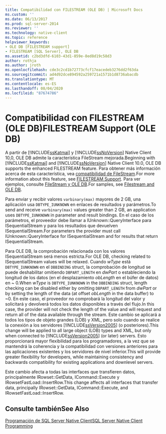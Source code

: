 ```yaml
---
title: Compatibilidad con FILESTREAM (OLE DB) | Microsoft Docs
ms.custom: ''
ms.date: 06/13/2017
ms.prod: sql-server-2014
ms.reviewer: ''
ms.technology: native-client
ms.topic: reference
helpviewer_keywords:
- OLE DB [FILESTREAM support]
- FILESTREAM [SQL Server], OLE DB
ms.assetid: c2bd3dfd-6103-43d1-859e-8ed8d19c58d3
author: rothja
ms.author: jroth
ms.openlocfilehash: cde3c2cd1b72773cfcf17eacedeb3276dd2f63da
ms.sourcegitcommit: ad4d92dce894592a259721a1571b1d8736abacdb
ms.translationtype: MT
ms.contentlocale: es-ES
ms.lasthandoff: 08/04/2020
ms.locfileid: "87674786"
---
```

# <a name="filestream-support-ole-db"></a><span data-ttu-id="696cd-102">Compatibilidad con FILESTREAM (OLE DB)</span><span class="sxs-lookup"><span data-stu-id="696cd-102">FILESTREAM Support (OLE DB)</span></span>
  <span data-ttu-id="696cd-103">A partir de [!INCLUDE[ssKatmai](../../../includes/sskatmai-md.md)] y [!INCLUDE[ssNoVersion](../../../includes/ssnoversion-md.md)] Native Client 10,0, OLE DB admite la característica FileStream mejorada.</span><span class="sxs-lookup"><span data-stu-id="696cd-103">Beginning with [!INCLUDE[ssKatmai](../../../includes/sskatmai-md.md)] and [!INCLUDE[ssNoVersion](../../../includes/ssnoversion-md.md)] Native Client 10.0, OLE DB supports the enhanced FILESTREAM feature.</span></span> <span data-ttu-id="696cd-104">Para obtener más información acerca de esta característica, vea [compatibilidad de FileStream](../features/filestream-support.md).</span><span class="sxs-lookup"><span data-stu-id="696cd-104">For more information about this feature, see [FILESTREAM Support](../features/filestream-support.md).</span></span> <span data-ttu-id="696cd-105">Para ver ejemplos, consulte [FileStream y OLE DB](../../native-client-ole-db-how-to/filestream/filestream-and-ole-db.md).</span><span class="sxs-lookup"><span data-stu-id="696cd-105">For samples, see [Filestream and OLE DB](../../native-client-ole-db-how-to/filestream/filestream-and-ole-db.md).</span></span>  
  
 <span data-ttu-id="696cd-106">Para enviar y recibir valores `varbinary(max)` mayores de 2 GB, una aplicación usa `DBTYPE_IUNKNOWN` en enlaces de resultados y parámetros.</span><span class="sxs-lookup"><span data-stu-id="696cd-106">To send and receive `varbinary(max)` values greater than 2 GB, an application uses `DBTYPE_IUNKNOWN` in parameter and result bindings.</span></span> <span data-ttu-id="696cd-107">En el caso de los parámetros, el proveedor debe llamar a IUnknown::QueryInterface para ISequentialStream y para los resultados que devuelven ISequentialStream.</span><span class="sxs-lookup"><span data-stu-id="696cd-107">For parameters the provider must call IUnknown::QueryInterface for ISequentialStream and for results that return ISequentialStream.</span></span>  
  
 <span data-ttu-id="696cd-108">Para OLE DB, la comprobación relacionada con los valores ISequentialStream será menos estricta.</span><span class="sxs-lookup"><span data-stu-id="696cd-108">For OLE DB, checking related to ISequentialStream values will be relaxed.</span></span> <span data-ttu-id="696cd-109">Cuando *wType* está `DBTYPE_IUNKNOWN` en el `DBBINDING` struct, la comprobación de longitud se puede deshabilitar omitiendo `DBPART_LENGTH` en *dwPart* o estableciendo la longitud de los datos (en el desplazamiento *obLength* en el búfer de datos) en ~ 0.</span><span class="sxs-lookup"><span data-stu-id="696cd-109">When *wType* is `DBTYPE_IUNKNOWN` in the `DBBINDING` struct, length checking can be disabled either by omitting `DBPART_LENGTH` from *dwPart* or by setting the length of the data (at offset *obLength* in the data buffer) to ~0.</span></span> <span data-ttu-id="696cd-110">En este caso, el proveedor no comprobará la longitud del valor y solicitará y devolverá todos los datos disponibles a través del flujo.</span><span class="sxs-lookup"><span data-stu-id="696cd-110">In this case, the provider will not check the length of the value and will request and return all of the data available through the stream.</span></span> <span data-ttu-id="696cd-111">Este cambio se aplicará a todos los tipos de objeto grandes (LOB) y XML, pero solo cuando se realice la conexión a los servidores [!INCLUDE[ssVersion2005](../../../includes/ssversion2005-md.md)] (o posteriores).</span><span class="sxs-lookup"><span data-stu-id="696cd-111">This change will be applied to all large object (LOB) types and XML, but only when connected to [!INCLUDE[ssVersion2005](../../../includes/ssversion2005-md.md)] (or later) servers.</span></span> <span data-ttu-id="696cd-112">Esto proporcionará mayor flexibilidad para los programadores, a la vez que se mantendrá la coherencia y la compatibilidad con versiones anteriores para las aplicaciones existentes y los servidores de nivel inferior.</span><span class="sxs-lookup"><span data-stu-id="696cd-112">This will provide greater flexibility for developers, while maintaining consistency and backwards compatibility for existing applications and downlevel servers.</span></span>  
  
 <span data-ttu-id="696cd-113">Este cambio afecta a todas las interfaces que transfieren datos, principalmente IRowset::GetData, ICommand::Execute y IRowsetFastLoad::InsertRow.</span><span class="sxs-lookup"><span data-stu-id="696cd-113">This change affects all interfaces that transfer data, principally IRowset::GetData, ICommand::Execute, and IRowsetFastLoad::InsertRow.</span></span>  
  
## <a name="see-also"></a><span data-ttu-id="696cd-114">Consulte también</span><span class="sxs-lookup"><span data-stu-id="696cd-114">See Also</span></span>  
 [<span data-ttu-id="696cd-115">Programación de SQL Server Native Client</span><span class="sxs-lookup"><span data-stu-id="696cd-115">SQL Server Native Client Programming</span></span>](../sql-server-native-client-programming.md)  
  
  
